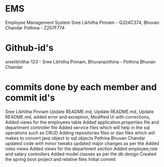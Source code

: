 #  EMS
Employee Management System
Sree Likhitha Pinnam - Q324C374,
Bhuvan Chandar Pothina - Z257F774
# Github-id's
sreelikhitha-123 - Sree Likhitha Pinnam,
Bhuvanpothina - Pothina Bhuvan Chandar
#  commits done by each member and commit id's
Sree Likhitha Pinnam
Update README.md,
Update README.md,
Update README.md,
added error and exception,
Modified Ui with corrections,
Added views for the employees table
Added application.properties file and department controller file
Added service files which will help in the sql operations such as CRUD
Adding repositories files or dao files which will makes to convert java object to sql objects
Pothina Bhuvan Chandar
updated code with minor tweaks
updated major changes as per the
Added roles views
Added views for the department section
Added employee,role and salary controllers
Added model classes as per the db design
Created the spring boot project and relative files
Initial commit
